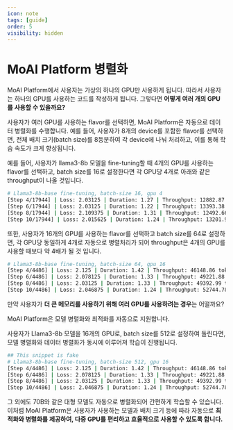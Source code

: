 ```yaml
---
icon: note
tags: [guide]
order: 5
visibility: hidden
---
```


# MoAI Platform 병렬화

MoAI Platform에서 사용자는 가상의 하나의 GPU만 사용하게 됩니다. 따라서 사용자는 하나의 GPU를 사용하는 코드를 작성하게 됩니다. 그렇다면 **어떻게 여러 개의 GPU를 사용할 수 있을까요?**

사용자가 여러 GPU를 사용하는 flavor를 선택하면, MoAI Platform은 자동으로 데이터 병렬화를 수행합니다. 예를 들어, 사용자가 8개의 device를 포함한 flavor를 선택하면, 전체 배치 크기(batch size)를 8등분하여 각 device에 나눠 처리하고, 이를 통해 학습 속도가 크게 향상됩니다.

예를 들어, 사용자가 llama3-8b 모델을 fine-tuning할 때 4개의 GPU를 사용하는 flavor를 선택하고, batch size를 16로 설정한다면 각 GPU당 4개로 아래와 같은 throughput이 나올 것입니다.

```bash
# Llama3-8b-base fine-tuning, batch-size 16, gpu 4
[Step 4/17944] | Loss: 2.03125 | Duration: 1.27 | Throughput: 12882.87 tokens/sec
[Step 6/17944] | Loss: 2.03125 | Duration: 1.22 | Throughput: 13393.38 tokens/sec
[Step 8/17944] | Loss: 2.109375 | Duration: 1.31 | Throughput: 12492.66 tokens/sec
[Step 10/17944] | Loss: 2.015625 | Duration: 1.24 | Throughput: 13201.98 tokens/sec
```

또한, 사용자가 16개의 GPU를 사용하는 flavor를 선택하고 batch size를 64로 설정하면, 각 GPU당 동일하게 4개로 자동으로 병렬처리가 되어 throughput은 4개의 GPU를 사용할 때보다 약 4배가 될 것 입니다.

```bash
# Llama3-8b-base fine-tuning, batch-size 64, gpu 16
[Step 4/4486] | Loss: 2.125 | Duration: 1.42 | Throughput: 46148.86 tokens/sec
[Step 6/4486] | Loss: 2.078125 | Duration: 1.33 | Throughput: 49221.88 tokens/sec
[Step 8/4486] | Loss: 2.03125 | Duration: 1.33 | Throughput: 49392.99 tokens/sec
[Step 10/4486] | Loss: 2.046875 | Duration: 1.24 | Throughput: 52744.78 tokens/sec
```

만약 사용자가 **더 큰 메모리를 사용하기 위해 여러 GPU를 사용하려는 경우**는 어떨까요?

MoAI Platform은 모델 병렬화와 최적화를 자동으로 지원합니다.

사용자가 Llama3-8b 모델을  16개의 GPU로, batch size를 512로 설정하여 돌린다면, 모델 병렬화와 데이터 병렬화가 동시에 이루어져 학습이 진행됩니다.

```bash
## This snippet is fake
# Llama3-8b-base fine-tuning, batch-size 512, gpu 16
[Step 4/4486] | Loss: 2.125 | Duration: 1.42 | Throughput: 46148.86 tokens/sec
[Step 6/4486] | Loss: 2.078125 | Duration: 1.33 | Throughput: 49221.88 tokens/sec
[Step 8/4486] | Loss: 2.03125 | Duration: 1.33 | Throughput: 49392.99 tokens/sec
[Step 10/4486] | Loss: 2.046875 | Duration: 1.24 | Throughput: 52744.78 tokens/sec
```

그 외에도  70B와 같은 대형 모델도 자동으로 병렬화되어 간편하게 학습할 수 있습니다. 이처럼 MoAI Platform은 사용자가 사용하는 모델과 배치 크기 등에 따라 자동으로 **최적화와 병렬화를 제공하여, 다중 GPU를 편리하고 효율적으로 사용할 수 있도록 합니다.**
